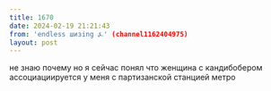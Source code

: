 ```yaml
---
title: 1670
date: 2024-02-19 21:21:43
from: 'endless шизing ⍼' (channel1162404975)
layout: post
---
```


не знаю почему но я сейчас понял что женщина с кандибобером ассоциациируется у меня с партизанской станцией метро
